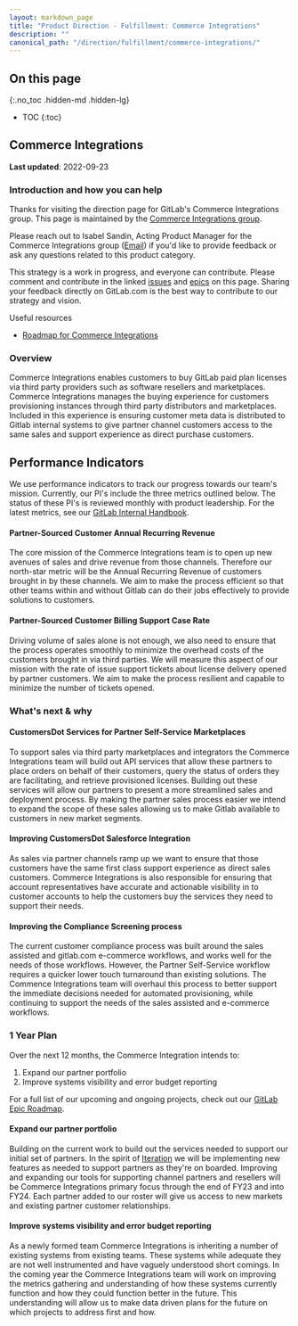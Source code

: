 ```yaml
---
layout: markdown_page
title: "Product Direction - Fulfillment: Commerce Integrations"
description: ""
canonical_path: "/direction/fulfillment/commerce-integrations/"
---
```


## On this page
{:.no_toc .hidden-md .hidden-lg}

- TOC
{:toc}

## Commerce Integrations

**Last updated**: 2022-09-23

### Introduction and how you can help

Thanks for visiting the direction page for GitLab's Commerce Integrations group. This page is maintained by the [Commerce Integrations group](/handbook/product/categories/#commerce-integrations-group).

Please reach out to Isabel Sandin, Acting Product Manager for the Commerce Integrations group ([Email](mailto:isandin@gitlab.com)) if you'd like to provide feedback or ask any questions related to this product category.

This strategy is a work in progress, and everyone can contribute. Please comment and contribute in the linked
[issues](https://gitlab.com/groups/gitlab-org/-/issues/?label_name[]=group::commerce+integrations) and [epics](https://gitlab.com/groups/gitlab-org/-/epics?label_name[]=group::commerce+integrations) on this page. Sharing your feedback directly on GitLab.com is the best way to contribute to our strategy and vision.

Useful resources
- [Roadmap for Commerce Integrations](https://gitlab.com/groups/gitlab-org/-/roadmap?timeframe_range_type=CURRENT_QUARTER&label_name[]=group::commerce+integrations)

### Overview

Commerce Integrations enables customers to buy GitLab paid plan licenses via third party providers such as software resellers and marketplaces. Commerce Integrations manages the buying experience for customers provisioning instances through third party distributors and marketplaces. Included in this experience is ensuring customer meta data is distributed to Gitlab internal systems to give partner channel customers access to the same sales and support experience as direct purchase customers.

## Performance Indicators
We use performance indicators to track our progress towards our team's mission. Currently, our PI's include the three metrics outlined below. The status of these PI's is reviewed monthly with product leadership. For the latest metrics, see our [GitLab Internal Handbook](https://internal-handbook.gitlab.io/handbook/company/performance-indicators/product/fulfillment-section/).

#### Partner-Sourced Customer Annual Recurring Revenue

The core mission of the Commerce Integrations team is to open up new avenues of sales and drive revenue from those channels. Therefore our north-star metric will be the Annual Recurring Revenue of customers brought in by these channels. We aim to make the process efficient so that other teams within and without Gitlab can do their jobs effectively to provide solutions to customers.

#### Partner-Sourced Customer Billing Support Case Rate

Driving volume of sales alone is not enough, we also need to ensure that the process operates smoothly to minimize the overhead costs of the customers brought in via third parties. We will measure this aspect of our mission with the rate of issue support tickets about license delivery opened by partner customers. We aim to make the process resilient and capable to minimize the number of tickets opened.

### What's next & why

#### CustomersDot Services for Partner Self-Service Marketplaces

To support sales via third party marketplaces and integrators the Commerce Integrations team will build out API services that allow these partners to place orders on behalf of their customers, query the status of orders they are facilitating, and retrieve provisioned licenses. Building out these services will allow our partners to present a more streamlined sales and deployment process. By making the partner sales process easier we intend to expand the scope of these sales allowing us to make Gitlab available to customers in new market segments.

#### Improving CustomersDot Salesforce Integration

As sales via partner channels ramp up we want to ensure that those customers have the same first class support experience as direct sales customers. Commerce Integrations is also responsible for ensuring that account representatives have accurate and actionable visibility in to customer accounts to help the customers buy the services they need to support their needs.

#### Improving the Compliance Screening process

The current customer compliance process was built around the sales assisted and gitlab.com e-commerce workflows, and works well for the needs of those workflows. However, the Partner Self-Service workflow requires a quicker lower touch turnaround than existing solutions. The Commence Integrations team will overhaul this process to better support the immediate decisions needed for automated provisioning, while continuing to support the needs of the sales assisted and e-commerce workflows.

### 1 Year Plan
Over the next 12 months, the Commerce Integration intends to:

1. Expand our partner portfolio
2. Improve systems visibility and error budget reporting

For a full list of our upcoming and ongoing projects, check out our [GitLab Epic Roadmap](https://gitlab.com/groups/gitlab-org/-/epics?label_name[]=group::commerce+integrations).


#### Expand our partner portfolio

Building on the current work to build out the services needed to support our initial set of partners. In the spirit of [Iteration](/handbook/engineering/workflow/iteration/) we will be implementing new features as needed to support partners as they're on boarded. Improving and expanding our tools for supporting channel partners and resellers will be Commerce Integrations primary focus through the end of FY23 and into FY24. Each partner added to our roster will give us access to new markets and existing partner customer relationships.

#### Improve systems visibility and error budget reporting

As a newly formed team Commerce Integrations is inheriting a number of existing systems from existing teams. These systems while adequate they are not well instrumented and have vaguely understood short comings. In the coming year the Commerce Integrations team will work on improving the metrics gathering and understanding of how these systems currently function and how they could function better in the future. This understanding will allow us to make data driven plans for the future on which projects to address first and how.
